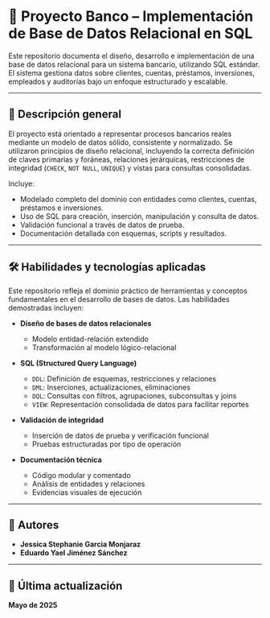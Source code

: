 # 🏦 Proyecto Banco – Implementación de Base de Datos Relacional en SQL

Este repositorio documenta el diseño, desarrollo e implementación de una base de datos relacional para un sistema bancario, utilizando SQL estándar. El sistema gestiona datos sobre clientes, cuentas, préstamos, inversiones, empleados y auditorías bajo un enfoque estructurado y escalable.

---

## 🧩 Descripción general

El proyecto está orientado a representar procesos bancarios reales mediante un modelo de datos sólido, consistente y normalizado. Se utilizaron principios de diseño relacional, incluyendo la correcta definición de claves primarias y foráneas, relaciones jerárquicas, restricciones de integridad (`CHECK`, `NOT NULL`, `UNIQUE`) y vistas para consultas consolidadas.

Incluye:

- Modelado completo del dominio con entidades como clientes, cuentas, préstamos e inversiones.
- Uso de SQL para creación, inserción, manipulación y consulta de datos.
- Validación funcional a través de datos de prueba.
- Documentación detallada con esquemas, scripts y resultados.

---

## 🛠️ Habilidades y tecnologías aplicadas

Este repositorio refleja el dominio práctico de herramientas y conceptos fundamentales en el desarrollo de bases de datos. Las habilidades demostradas incluyen:

- **Diseño de bases de datos relacionales**
  - Modelo entidad-relación extendido
  - Transformación al modelo lógico-relacional

- **SQL (Structured Query Language)**
  - `DDL`: Definición de esquemas, restricciones y relaciones
  - `DML`: Inserciones, actualizaciones, eliminaciones
  - `DQL`: Consultas con filtros, agrupaciones, subconsultas y joins
  - `VIEW`: Representación consolidada de datos para facilitar reportes

- **Validación de integridad**
  - Inserción de datos de prueba y verificación funcional
  - Pruebas estructuradas por tipo de operación

- **Documentación técnica**
  - Código modular y comentado
  - Análisis de entidades y relaciones
  - Evidencias visuales de ejecución


---

## 👤 Autores

- **Jessica Stephanie Garcia Monjaraz**
- **Eduardo Yael Jiménez Sánchez**

---

## 📌 Última actualización

**Mayo de 2025**

